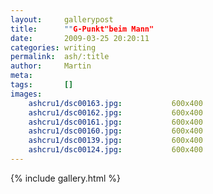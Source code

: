 ```yaml
---
layout:     gallerypost
title:      ""G-Punkt"beim Mann"
date:       2009-03-25 20:20:11
categories: writing
permalink:  ash/:title
author:     Martin
meta:
tags:       []
images:
    ashcru1/dsc00163.jpg:           600x400
    ashcru1/dsc00162.jpg:           600x400
    ashcru1/dsc00161.jpg:           600x400
    ashcru1/dsc00160.jpg:           600x400
    ashcru1/dsc00139.jpg:           600x400
    ashcru1/dsc00124.jpg:           600x400
---
```


{% include gallery.html %}
